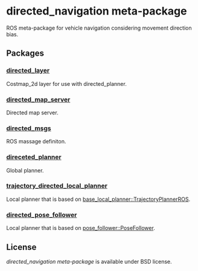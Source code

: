 # directed_navigation meta-package

ROS meta-package for vehicle navigation considering movement direction bias.

## Packages

### [directed_layer](directed_layer/README.md)

Costmap_2d layer for use with directed_planner.

### [directed_map_server](directed_map_server/README.md)

Directed map server.

### [directed_msgs](directed_msgs/README.md)

ROS massage definiton.

### [direceted_planner](directed_planner/README.md)

Global planner.

### [trajectory_directed_local_planner](trajectory_directed_local_planner/README.md)

Local planner that is based on [base_local_planner::TrajectoryPlannerROS](http://wiki.ros.org/base_local_planner#TrajectoryPlannerROS).

### [directed_pose_follower](directed_pose_follower/README.md)

Local planner that is based on [pose_follower::PoseFollower](http://wiki.ros.org/pose_follower).


## License

*directed_navigation meta-package* is available under BSD license.
